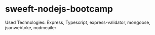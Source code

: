 # sweeft-nodejs-bootcamp

Used Technologies: Express, Typescript, express-validator, mongoose, jsonwebtoke, nodmeailer
